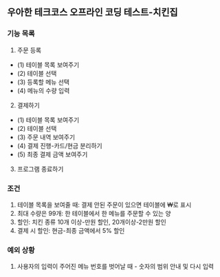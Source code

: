## 우아한 테크코스 오프라인 코딩 테스트-치킨집  

### 기능 목록  
1. 주문 등록  
- (1) 테이블 목록 보여주기  
- (2) 테이블 선택  
- (3) 등록할 메뉴 선택  
- (4) 메뉴의 수량 입력   

2. 결제하기   
- (1) 테이블 목록 보여주기   
- (2) 테이블 선택    
- (3) 주문 내역 보여주기   
- (4) 결제 진행-카드/현금 분리하기  
- (5) 최종 결제 금액 보여주기  

3. 프로그램 종료하기



### 조건
1. 테이블 목록을 보여줄 때: 결제 안된 주문이 있으면 테이블에 ₩로 표시  
2. 최대 수량은 99개: 한 테이블에서 한 메뉴를 주문할 수 있는 양  
3. 할인: 치킨 종류 10개 이상-만원 할인, 20개이상-2만원 할인  
4. 결제 시 할인: 현금-최종 금액에서 5% 할인

### 예외 상황
1. 사용자의 입력이 주어진 메뉴 번호를 벗어날 때 - 숫자의 범위 안내 및 다시 입력
